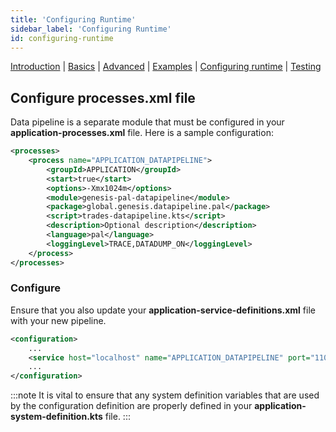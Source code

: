 ```yaml
---
title: 'Configuring Runtime'
sidebar_label: 'Configuring Runtime'
id: configuring-runtime
---
```


[Introduction](/server-modules/integration/data-pipeline/introduction/)  | [Basics](/server-modules/integration/data-pipeline/basics) | [Advanced](/server-modules/integration/data-pipeline/advanced) | [Examples](/server-modules/integration/data-pipeline/examples) | [Configuring runtime](/server-modules/integration/data-pipeline/configuring-runtime) | [Testing](/server-modules/integration/data-pipeline/testing)

## Configure processes.xml file
Data pipeline is a separate module that must be configured in your __application__**-processes.xml** file. Here is a sample configuration:

```xml
<processes>
    <process name="APPLICATION_DATAPIPELINE">
        <groupId>APPLICATION</groupId>
        <start>true</start>
        <options>-Xmx1024m</options>
        <module>genesis-pal-datapipeline</module>
        <package>global.genesis.datapipeline.pal</package>
        <script>trades-datapipeline.kts</script>
        <description>Optional description</description>
        <language>pal</language>
        <loggingLevel>TRACE,DATADUMP_ON</loggingLevel>
    </process>
</processes>
```

### Configure 

Ensure that you also update your __application__**-service-definitions.xml** file with your new pipeline.

```xml
<configuration>
    ...
    <service host="localhost" name="APPLICATION_DATAPIPELINE" port="11003"/>
    ...
</configuration>
```

:::note
It is vital to ensure that any system definition variables that are used by the configuration definition are properly defined in your __application__**-system-definition.kts** file.
:::

